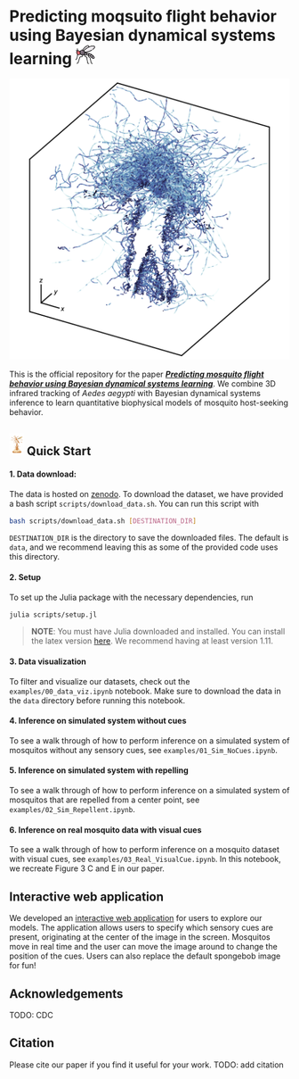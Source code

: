 # Predicting moqsuito flight behavior using Bayesian dynamical systems learning <img src="docs/mosquito.png" alt="mosquito" height="35"/>

<div align="center">
	<img src="docs/human_3d_tracks.png" alt="logo" width="512"></img>
</div>

This is the official repository for the paper [**_Predicting mosquito flight behavior using Bayesian dynamical systems learning_**](link_to_paper_coming_soon).
We combine 3D infrared tracking of *Aedes aegypti* with Bayesian dynamical systems inference to learn quantitative biophysical models of mosquito host-seeking behavior.

## <img src="docs/mosquito_launch.png" alt="mosquito" height="40"/> Quick Start

#### 1. Data download:
The data is hosted on [zenodo](https://zenodo.org/records/15277051). To download the dataset, we have provided a bash script `scripts/download_data.sh`. You can run this script with
```bash
bash scripts/download_data.sh [DESTINATION_DIR] 
```
`DESTINATION_DIR` is the directory to save the downloaded files. The default is `data`, and we recommend leaving this as some of the provided code uses this directory.
#### 2. Setup
To set up the Julia package with the necessary dependencies, run
```bash
julia scripts/setup.jl
```
> **NOTE**: You must have Julia downloaded and installed. You can install the latex version [here](https://julialang.org/downloads/). We recommend having at least version 1.11.
#### 3. Data visualization
To filter and visualize our datasets, check out the `examples/00_data_viz.ipynb` notebook. Make sure to download the data in the `data` directory before running this notebook.
#### 4. Inference on simulated system without cues
To see a walk through of how to perform inference on a simulated system of mosquitos without any sensory cues, see `examples/01_Sim_NoCues.ipynb`.
#### 5. Inference on simulated system with repelling
To see a walk through of how to perform inference on a simulated system of mosquitos that are repelled from a center point, see `examples/02_Sim_Repellent.ipynb`.
#### 6. Inference on real mosquito data with visual cues
To see a walk through of how to perform inference on a mosquito dataset with visual cues, see `examples/03_Real_VisualCue.ipynb`. In this notebook, we recreate Figure 3 C and E in our paper.

## Interactive web application
We developed an [interactive web application](mosquitoapp-production.up.railway.app) for users to explore our models. The application allows users to specify which sensory cues are present, originating at the center of the image in the screen. Mosquitos move in real time and the user can move the image around to change the position of the cues. Users can also replace the default spongebob image for fun!

## Acknowledgements
TODO: CDC

## Citation
Please cite our paper if you find it useful for your work.
TODO: add citation
